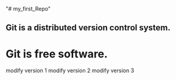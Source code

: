 "# my_first_Repo" 

## Git is a distributed version control system.

# Git is free software.

  modify version 1
  modify version 2
  modify version 3